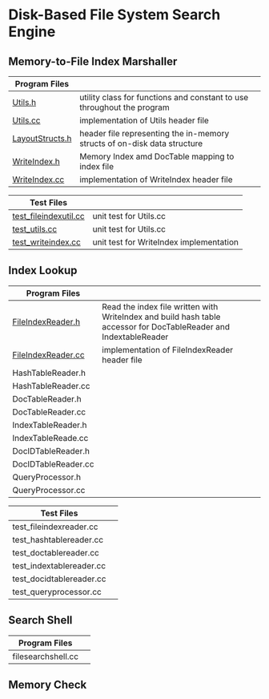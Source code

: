# Disk-Based File System Search Engine
## Memory-to-File Index Marshaller
| Program Files | | 
| --- | --- | 
| [Utils.h](https://github.com/bellaroseee/SysProg-hw3/blob/master/Utils.h) | utility class for functions and constant to use throughout the program |
| [Utils.cc](https://github.com/bellaroseee/SysProg-hw3/blob/master/Utils.cc) | implementation of Utils header file | 
| [LayoutStructs.h](https://github.com/bellaroseee/SysProg-hw3/blob/master/LayoutStructs.h) | header file representing the in-memory structs of on-disk data structure |
| [WriteIndex.h](https://github.com/bellaroseee/SysProg-hw3/blob/master/WriteIndex.h) | Memory Index amd DocTable mapping to index file |
| [WriteIndex.cc](https://github.com/bellaroseee/SysProg-hw3/blob/master/WriteIndex.cc) | implementation of WriteIndex header file |

| Test Files | | 
| --- | --- | 
| [test_fileindexutil.cc](https://github.com/bellaroseee/SysProg-hw3/blob/master/test_fileindexutil.cc) | unit test for Utils.cc |
| [test_utils.cc](https://github.com/bellaroseee/SysProg-hw3/blob/master/test_utils.cc) | unit test for Utils.cc  |
| [test_writeindex.cc](https://github.com/bellaroseee/SysProg-hw3/blob/master/test_writeindex.cc) | unit test for WriteIndex implementation | 

## Index Lookup
| Program Files | | 
| --- | --- |
| [FileIndexReader.h](https://github.com/bellaroseee/SysProg-hw3/blob/master/FileIndexReader.h) | Read the index file written with WriteIndex and build hash table accessor for DocTableReader and IndextableReader | 
| [FileIndexReader.cc](https://github.com/bellaroseee/SysProg-hw3/blob/master/FileIndexReader.cc) | implementation of FileIndexReader header file |
| HashTableReader.h | |
| HashTableReader.cc | |
| DocTableReader.h | |
| DocTableReader.cc | |
| IndexTableReader.h | |
| IndexTableReade.cc | |
| DocIDTableReader.h | |
| DocIDTableReader.cc | |
| QueryProcessor.h | |
| QueryProcessor.cc | |

| Test Files | | 
| --- | --- |
| test_fileindexreader.cc | |
| test_hashtablereader.cc | |
| test_doctablereader.cc | |
| test_indextablereader.cc | | 
| test_docidtablereader.cc | |
| test_queryprocessor.cc | | 

## Search Shell
| Program Files | |
| --- | --- |
| filesearchshell.cc | | 

## Memory Check
